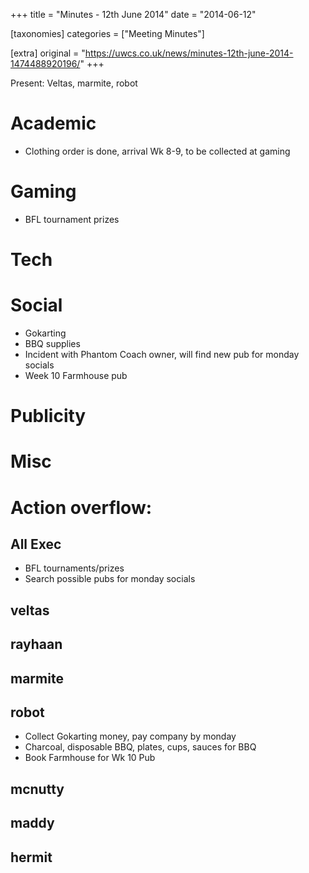 +++
title = "Minutes - 12th June 2014"
date = "2014-06-12"

[taxonomies]
categories = ["Meeting Minutes"]

[extra]
original = "https://uwcs.co.uk/news/minutes-12th-june-2014-1474488920196/"
+++

Present: Veltas, marmite, robot

# Academic

  - Clothing order is done, arrival Wk 8-9, to be collected at gaming

# Gaming

  - BFL tournament prizes

# Tech

# Social

  - Gokarting
  - BBQ supplies
  - Incident with Phantom Coach owner, will find new pub for monday socials
  - Week 10 Farmhouse pub

# Publicity

# Misc

# Action overflow:

## All Exec

  - BFL tournaments/prizes
  - Search possible pubs for monday socials

## veltas

## rayhaan

## marmite

## robot

  - Collect Gokarting money, pay company by monday
  - Charcoal, disposable BBQ, plates, cups, sauces for BBQ
  - Book Farmhouse for Wk 10 Pub

## mcnutty

## maddy

## hermit
